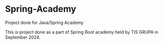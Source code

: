 # Spring-Academy
Project done for Java/Spring Academy

This is project done as a part of Spring Boot academy held by TIS GRUPA in September 2024.
